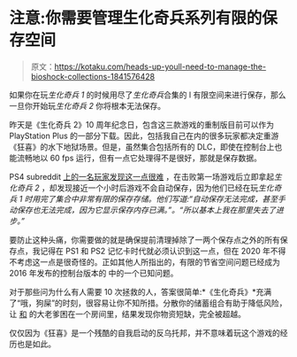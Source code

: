 # 注意:你需要管理生化奇兵系列有限的保存空间

> 原文：<https://kotaku.com/heads-up-youll-need-to-manage-the-bioshock-collections-1841576428>

如果你在玩*生化奇兵 1* 的时候用尽了*生化奇兵*合集的 l 有限空间来进行保存，那么一旦你开始玩*生化奇兵 2* 你将根本无法保存。



昨天是《生化奇兵 2》10 周年纪念日，包含这三款游戏的重制版目前可以作为 PlayStation Plus 的一部分下载。因此，包括我自己在内的很多玩家都决定重游《狂喜》的水下地狱场景。但是，虽然集合包括所有的 DLC，即使在控制台上也能流畅地以 60 fps 运行，但有一点它处理得不是很好，那就是保存数据。

PS4 subreddit [上的一名玩家发现这一点很难](https://www.reddit.com/r/PS4/comments/f1fa7u/big_warning_for_bioshock_players_who_are_going/) ，在击败第一场游戏后立即拿起*生化奇兵 2* ，却发现接近一个小时后游戏不会自动保存，因为他们已经在玩*生化奇兵* *1 时用完了集合中非常有限的保存存储。他们写道:“自动保存无法完成，甚至手动保存也无法完成，因为它显示保存内存已满。”。“所以基本上我在那里失去了进步。”*

要防止这种头痛，你需要做的就是确保提前清理掉除了一两个保存点之外的所有保存点，我记得在 PS1 和 PS2 记忆卡时代就必须认识到这一点，但在 2020 年不得不考虑这一点是很奇怪的。正如其他人所指出的，有限的节省空间问题已经成为 2016 年发布的控制台版本的 中的一个已知问题。

对于那些问为什么有人需要 10 次拯救的人，答案很简单:*《生化奇兵》*充满了“哦，狗屎”的时刻，很容易让你不知所措。分散你的储蓄组合有助于降低风险，让 [和](https://kotaku.com/the-big-daddies-are-the-best-part-of-bioshock-1831910726) 的大老爹困在一个房间里，结果发现你物资短缺，完全被超越。

仅仅因为《狂喜》是一个残酷的自我启动的反乌托邦，并不意味着玩这个游戏的经历也是如此。